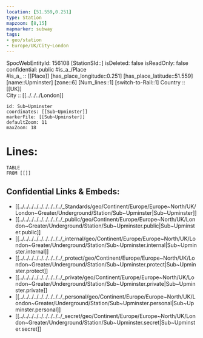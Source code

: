 ```yaml
---
location: [51.559,0.251] 
type: Station 
mapzoom: [8,15] 
mapmarker: subway 
tags:
- geo/station
- Europe/UK/City~London
---
```

SpocWebEntityId: 156108
[StationSId::] 
isDeleted: false
isReadOnly: false
confidential: public
#is_a_/Place  
#is_a_ :: [[Place]] 
[has_place_longitude::0.251] 
[has_place_latitude::51.559] 
[name::Upminster] 
[zone::6] 
[Num_lines::1] 
[switch-to-Rail::1] 
Country :: [[UK]]  
City :: [[../../../London]]  


```leaflet
id: Sub~Upminster
coordinates: [[Sub~Upminster]] 
markerFile: [[Sub~Upminster]] 
defaultZoom: 11 
maxZoom: 18
```


# Lines: 
```dataview
TABLE 
FROM [[]] 
```

## Confidential Links & Embeds: 
- [[../../../../../../../../../_Standards/geo/Continent/Europe/Europe~North/UK/London~Greater/Underground/Station/Sub~Upminster|Sub~Upminster]] 
- [[../../../../../../../../../_public/geo/Continent/Europe/Europe~North/UK/London~Greater/Underground/Station/Sub~Upminster.public|Sub~Upminster.public]] 
- [[../../../../../../../../../_internal/geo/Continent/Europe/Europe~North/UK/London~Greater/Underground/Station/Sub~Upminster.internal|Sub~Upminster.internal]] 
- [[../../../../../../../../../_protect/geo/Continent/Europe/Europe~North/UK/London~Greater/Underground/Station/Sub~Upminster.protect|Sub~Upminster.protect]] 
- [[../../../../../../../../../_private/geo/Continent/Europe/Europe~North/UK/London~Greater/Underground/Station/Sub~Upminster.private|Sub~Upminster.private]] 
- [[../../../../../../../../../_personal/geo/Continent/Europe/Europe~North/UK/London~Greater/Underground/Station/Sub~Upminster.personal|Sub~Upminster.personal]] 
- [[../../../../../../../../../_secret/geo/Continent/Europe/Europe~North/UK/London~Greater/Underground/Station/Sub~Upminster.secret|Sub~Upminster.secret]] 
